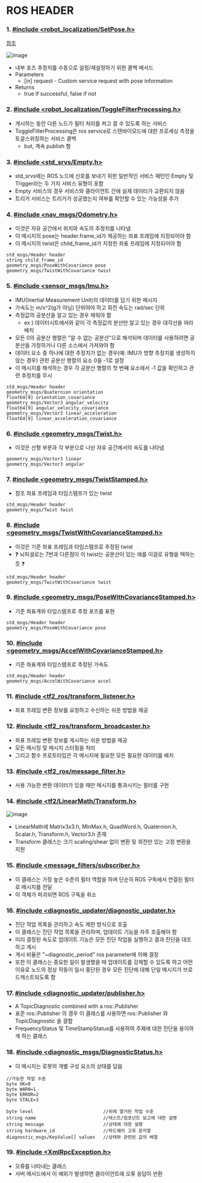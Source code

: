 ROS HEADER
===

### 1. [#include <robot_localization/SetPose.h>](http://docs.ros.org/en/diamondback/api/gazebo_plugins/html/SetPose_8h.html)
[참조](http://docs.ros.org/en/jade/api/robot_localization/html/api/classRobotLocalization_1_1RosFilter.html#ae7e52d78645c3c68279d81d0b0feda25)

![image](https://user-images.githubusercontent.com/108650199/188056628-07cc73bc-adba-4a87-a20a-b2b7104f881d.png)

- 내부 포즈 추정치를 수동으로 설정/재설정하기 위한 콜백 메서드
- Parameters
  - [in]	request	- Custom service request with pose information
- Returns
  - true if successful, false if not 

### 2. [#include <robot_localization/ToggleFilterProcessing.h>](http://docs.ros.org/en/lunar/api/robot_localization/html/api/classRobotLocalization_1_1RosFilter.html#afb177072d3c8ff1f4b9442ad41c2d754)
- 게시하는 동안 다른 노드가 필터 처리를 켜고 끌 수 있도록 하는 서비스
- ToggleFilterProcessing은 ros service로 스탠바이모드에 대한 프로세싱 측정을 토글스위칭하는 서비스 콜백
  - but, 계속 publish 함

### 3. [#include <std_srvs/Empty.h>](https://wiki.ros.org/std_srvs)
- std_srvs에는 ROS 노드에 신호를 보내기 위한 일반적인 서비스 패턴인 Empty 및 Trigger라는 두 가지 서비스 유형이 포함
- Empty 서비스의 경우 서비스와 클라이언트 간에 실제 데이터가 교환되지 않음
- 트리거 서비스는 트리거가 성공했는지 여부를 확인할 수 있는 가능성을 추가

### 4. [#include <nav_msgs/Odometry.h>](http://docs.ros.org/en/noetic/api/nav_msgs/html/msg/Odometry.html)
- 이것은 자유 공간에서 위치와 속도의 추정치를 나타냄
- 이 메시지의 pose는 header.frame_id가 제공하는 좌표 프레임에 지정되어야 함
- 이 메시지의 twist은 child_frame_id가 지정한 좌표 프레임에 지정되어야 함

```
std_msgs/Header header
string child_frame_id
geometry_msgs/PoseWithCovariance pose
geometry_msgs/TwistWithCovariance twist
```

### 5. [#include <sensor_msgs/Imu.h>](http://docs.ros.org/en/melodic/api/sensor_msgs/html/msg/Imu.html)
- IMU(Inertial Measurement Unit)의 데이터를 담기 위한 메시지
- 가속도는 m/s^2(g가 아님) 단위여야 하고 회전 속도는 rad/sec 단위
- 측정값의 공분산을 알고 있는 경우 채워야 함
  - ex ) 데이터시트에서와 같이 각 측정값의 분산만 알고 있는 경우 대각선을 따라 배치
- 모든 0의 공분산 행렬은 "알 수 없는 공분산"으로 해석되며 데이터를 사용하려면 공분산을 가정하거나 다른 소스에서 가져와야 함
- 데이터 요소 중 하나에 대한 추정치가 없는 경우(예: IMU가 방향 추정치를 생성하지 않는 경우) 관련 공분산 행렬의 요소 0을 -1로 설정
- 이 메시지를 해석하는 경우 각 공분산 행렬의 첫 번째 요소에서 -1 값을 확인하고 관련 추정치를 무시

```
std_msgs/Header header
geometry_msgs/Quaternion orientation
float64[9] orientation_covariance
geometry_msgs/Vector3 angular_velocity
float64[9] angular_velocity_covariance
geometry_msgs/Vector3 linear_acceleration
float64[9] linear_acceleration_covariance
```

### 6. [#include <geometry_msgs/Twist.h>](http://docs.ros.org/en/lunar/api/geometry_msgs/html/msg/Twist.html)
- 이것은 선형 부분과 각 부분으로 나뉜 자유 공간에서의 속도를 나타냄

```
geometry_msgs/Vector3 linear
geometry_msgs/Vector3 angular
```

### 7. [#include <geometry_msgs/TwistStamped.h>](http://docs.ros.org/en/noetic/api/geometry_msgs/html/msg/TwistStamped.html)
- 참조 좌표 프레임과 타임스탬프가 있는 twist

```
std_msgs/Header header
geometry_msgs/Twist twist
```

### 8. [#include <geometry_msgs/TwistWithCovarianceStamped.h>](http://docs.ros.org/en/noetic/api/geometry_msgs/html/msg/TwistWithCovarianceStamped.html)
- 이것은 기준 좌표 프레임과 타임스탬프로 추정된 twist
- ❓️ 뇌피셜로는 7번과 다른점이 이 twist는 공분산이 있는 애를 이걸로 유형을 택하는 듯 ❓️

```
std_msgs/Header header
geometry_msgs/TwistWithCovariance twist
```

### 9. [#include <geometry_msgs/PoseWithCovarianceStamped.h>](http://docs.ros.org/en/noetic/api/geometry_msgs/html/msg/PoseWithCovarianceStamped.html)
- 기준 좌표계와 타임스탬프로 추정 포즈를 표현

```
std_msgs/Header header
geometry_msgs/PoseWithCovariance pose
```

### 10. [#include <geometry_msgs/AccelWithCovarianceStamped.h>](http://docs.ros.org/en/noetic/api/geometry_msgs/html/msg/AccelWithCovarianceStamped.html)
- 기준 좌표계와 타임스탬프로 추정된 가속도

```
std_msgs/Header header
geometry_msgs/AccelWithCovariance accel
```

### 11. [#include <tf2_ros/transform_listener.h>](https://docs.ros2.org/foxy/api/tf2_ros/classtf2__ros_1_1TransformListener.html)
- 좌표 프레임 변환 정보를 요청하고 수신하는 쉬운 방법을 제공

### 12. [#include <tf2_ros/transform_broadcaster.h>](http://docs.ros.org/en/indigo/api/tf2_ros/html/c++/classtf2__ros_1_1TransformBroadcaster.html)
- 좌표 프레임 변환 정보를 게시하는 쉬운 방법을 제공
- 모든 메시징 및 메시지 스터핑을 처리
- 그리고 함수 프로토타입은 각 메시지에 필요한 모든 필요한 데이터를 배치

### 13. [#include <tf2_ros/message_filter.h>](https://docs.ros2.org/foxy/api/tf2_ros/classtf2__ros_1_1MessageFilter.html)
- 사용 가능한 변환 데이터가 있을 때만 메시지를 통과시키는 필터를 구현

### 14. [#include <tf2/LinearMath/Transform.h>](http://docs.ros.org/en/melodic/api/tf2/html/Transform_8h.html)

![image](https://user-images.githubusercontent.com/108650199/188060102-c2a30a8b-6f24-41b1-baa5-8fb4d6e5adc2.png)

- LinearMath에 Matrix3x3.h, MinMax.h, QuadWord.h, Quaternion.h, Scalar.h, Transform.h, Vector3.h 존재
- Transform 클래스는 크기 scaling/shear 없이 변환 및 회전만 있는 고정 변환을 지원

### 15. [#include <message_filters/subscriber.h>](http://docs.ros.org/en/indigo/api/message_filters/html/c++/classmessage__filters_1_1Subscriber.html)
- 이 클래스는 가장 높은 수준의 필터 역할을 하며 단순히 ROS 구독에서 연결된 필터로 메시지를 전달
- 이 객체가 파괴되면 ROS 구독을 취소

### 16. [#include <diagnostic_updater/diagnostic_updater.h>](http://docs.ros.org/en/jade/api/diagnostic_updater/html/classdiagnostic__updater_1_1Updater.html)
- 진단 작업 목록을 관리하고 속도 제한 방식으로 호출
- 이 클래스는 진단 작업 목록을 관리하며, 업데이트 기능을 자주 호출해야 함
- 미리 결정된 속도로 업데이트 기능은 모든 진단 작업을 실행하고 결과 진단을 대조하고 게시
- 게시 비율은 "~diagnostic_period" ros parameter에 의해 결정
- 또한 이 클래스는 중요한 일이 발생했을 때 업데이트를 강제할 수 있도록 하고 어떤 이유로 노드의 정상 작동이 일시 중단된 경우 모든 진단에 대해 단일 메시지가 브로드캐스트되도록 함

### 17. [#include <diagnostic_updater/publisher.h>](https://docs.ros.org/en/api/diagnostic_updater/html/classdiagnostic__updater_1_1DiagnosedPublisher.html)
- A TopicDiagnostic combined with a ros::Publisher
- 표준 ros::Publisher 의 경우 이 클래스를 사용하면 ros::Publisher 와 TopicDiagnostic 을 결합
- FrequencyStatus 및 TimeStampStatus를 사용하여 주제에 대한 진단을 용이하게 하는 클래스

### 18. [#include <diagnostic_msgs/DiagnosticStatus.h>](http://docs.ros.org/en/noetic/api/diagnostic_msgs/html/msg/DiagnosticStatus.html)
- 이 메시지는 로봇의 개별 구성 요소의 상태를 담음

```
//가능한 작업 수준 
byte OK=0
byte WARN=1
byte ERROR=2
byte STALE=3

byte level                          //위에 열거된 작업 수준 
string name                         //테스트/컴포넌트 보고에 대한 설명 
string message                      //상태에 대한 설명 
string hardware_id                  //하드웨어 고유 문자열 
diagnostic_msgs/KeyValue[] values   //상태와 관련된 값의 배열 
```

### 19. [#include <XmlRpcException.h>](http://xmlrpcpp.sourceforge.net/doc/classXmlRpc_1_1XmlRpcException.html)
- 오류를 나타내는 클래스
- 서버 메서드에서 이 예외가 발생하면 클라이언트에 오류 응답이 반환
